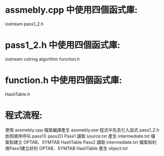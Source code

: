# assmebly.cpp 中使用四個函式庫:
iostream
pass1_2.h

# pass1_2.h 中使用四個函式庫:
iostream
cstring
algorithm 
function.h

# function.h 中使用四個函式庫:
HashTable.h

# 程式流程:
使用 assmebly.cpp 檔案編譯產生 assmebly.exe 程式中先去引入函式 pass1_2.h 依照順序呼叫 pass1() pass2()
Pass1 讀取 source.txt 產生 intermediate.txt 檔案和建立 OPTAB、SYMTAB HashTable
Pass2 讀取 intermediate.txt 檔案和利用Pass1建立好的 OPTAB、SYMTAB HashTable 產生 object.txt

